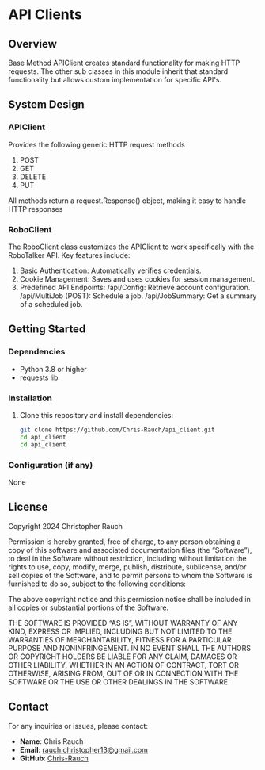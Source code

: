 # API Clients

## Overview
Base Method APIClient creates standard functionality for making HTTP requests. 
The other sub classes in this module inherit that standard functionality but 
allows custom implementation for specific API's.

## System Design

### APIClient
Provides the following generic HTTP request methods
  1. POST
  2. GET
  3. DELETE
  4. PUT

All methods return a request.Response() object, making it easy to handle HTTP responses

### RoboClient
The RoboClient class customizes the APIClient to work specifically with the RoboTalker API. Key features include:

  1. Basic Authentication: Automatically verifies credentials.
  2. Cookie Management: Saves and uses cookies for session management.
  3. Predefined API Endpoints:
    /api/Config: Retrieve account configuration.
    /api/MultiJob (POST): Schedule a job.
    /api/JobSummary: Get a summary of a scheduled job.

## Getting Started

### Dependencies
- Python 3.8 or higher
- requests lib

### Installation
1. Clone this repository and install dependencies:
   ```bash
   git clone https://github.com/Chris-Rauch/api_client.git
   cd api_client
   cd api_client
   ```

### Configuration (if any)
None

## License
Copyright 2024 Christopher Rauch

Permission is hereby granted, free of charge, to any person obtaining a copy of this software and associated documentation files (the “Software”), to deal in the Software without restriction, including without limitation the rights to use, copy, modify, merge, publish, distribute, sublicense, and/or sell copies of the Software, and to permit persons to whom the Software is furnished to do so, subject to the following conditions:

The above copyright notice and this permission notice shall be included in all copies or substantial portions of the Software.

THE SOFTWARE IS PROVIDED “AS IS”, WITHOUT WARRANTY OF ANY KIND, EXPRESS OR IMPLIED, INCLUDING BUT NOT LIMITED TO THE WARRANTIES OF MERCHANTABILITY, FITNESS FOR A PARTICULAR PURPOSE AND NONINFRINGEMENT. IN NO EVENT SHALL THE AUTHORS OR COPYRIGHT HOLDERS BE LIABLE FOR ANY CLAIM, DAMAGES OR OTHER LIABILITY, WHETHER IN AN ACTION OF CONTRACT, TORT OR OTHERWISE, ARISING FROM, OUT OF OR IN CONNECTION WITH THE SOFTWARE OR THE USE OR OTHER DEALINGS IN THE SOFTWARE.

## Contact
For any inquiries or issues, please contact:
- **Name**: Chris Rauch
- **Email**: [rauch.christopher13@gmail.com](mailto:rauch.christopher13@gmail.com)
- **GitHub**: [Chris-Rauch](https://github.com/Chris-Rauch)